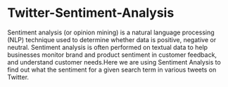 # Twitter-Sentiment-Analysis
Sentiment analysis (or opinion mining) is a natural language processing (NLP) technique used to determine whether data is positive, negative or neutral. Sentiment analysis is often performed on textual data to help businesses monitor brand and product sentiment in customer feedback, and understand customer needs.Here we are using Sentiment Analysis to find out what the sentiment for a given search term  in various tweets on Twitter.
